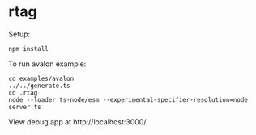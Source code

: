 # rtag

Setup:
```
npm install
```

To run avalon example:
```
cd examples/avalon
../../generate.ts
cd .rtag
node --loader ts-node/esm --experimental-specifier-resolution=node server.ts
```

View debug app at http://localhost:3000/

